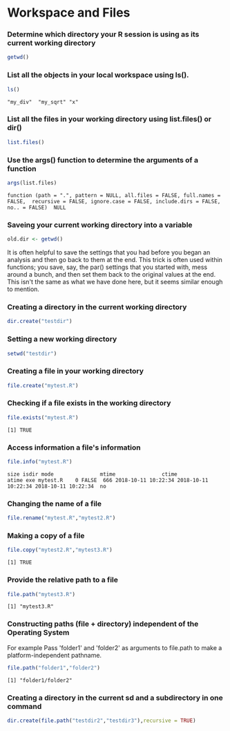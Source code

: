 # Workspace and Files

### Determine which directory your R session is using as its current working directory

```R
getwd()
```

### List all the objects in your local workspace using ls().

```R
ls()
```
`
"my_div"  "my_sqrt" "x"
`

### List all the files in your working directory using list.files() or dir()

```R
list.files()
```

### Use the args() function to determine the arguments of a function

```R
args(list.files)
```

`
function (path = ".", pattern = NULL, all.files = FALSE, full.names = FALSE, 
    recursive = FALSE, ignore.case = FALSE, include.dirs = FALSE, 
    no.. = FALSE) 
NULL
`

### Saveing your current working directory into a variable

```R
old.dir <- getwd()
```

It is often helpful to save the settings that you had before you began an analysis and then
go back to them at the end. This trick is often used within functions; you save, say, the
par() settings that you started with, mess around a bunch, and then set them back to the
original values at the end. This isn't the same as what we have done here, but it seems
similar enough to mention.

### Creating a directory in the current working directory

``` R
dir.create("testdir")
```

### Setting a new working directory

``` R
setwd("testdir")
```

### Creating a file in your working directory

```R
file.create("mytest.R")
```

### Checking if a file exists in the working directory

```R
file.exists("mytest.R")
```

`
[1] TRUE
`

### Access information a file's information

``` R
file.info("mytest.R")
```
`
         size isdir mode               mtime               ctime               atime exe
mytest.R    0 FALSE  666 2018-10-11 10:22:34 2018-10-11 10:22:34 2018-10-11 10:22:34  no
`

### Changing the name of a file

``` R
file.rename("mytest.R","mytest2.R")
```

### Making a copy of a file

``` R
file.copy("mytest2.R","mytest3.R")
```
`
[1] TRUE
`

### Provide the relative path to a file

```R
file.path("mytest3.R")
```

`
[1] "mytest3.R"
`

### Constructing paths (file + directory) independent of the Operating System

For example Pass 'folder1' and 'folder2' as arguments to file.path to make a platform-independent pathname.

```R
file.path("folder1","folder2")
```

`
[1] "folder1/folder2"
`

### Creating a directory in the current sd and a subdirectory in one command

``` R
dir.create(file.path("testdir2","testdir3"),recursive = TRUE)
```
